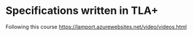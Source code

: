 # Specifications written in TLA+
Following this course https://lamport.azurewebsites.net/video/videos.html
